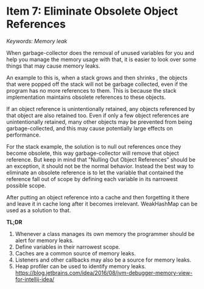 # Item 7: Eliminate Obsolete Object References   
*Keywords: Memory leak*

When garbage-collector does the removal of unused variables for you and help you manage the memory usage with that, it is easier to look over some things that may cause memory leaks. 

An example to this is, when a stack grows and then shrinks , the objects that were popped off the stack will not be garbage collected, even if the program has no more references to them. This is because the stack implementation maintains obsolete references to these objects. 

If an object reference is unintentionally retained, any objects referenced by that object are also retained too. Even if only a few object references are unintentionally retained, many other objects may be prevented from being garbage-collected, and this may cause potentially large effects on performance.

For the stack example, the solution is to null out references once they become obsolete, this way garbage-collector will remove that object reference. But keep in mind that "Nulling Out Object References” should be an exception, it should not be the normal behavior. Instead the best way to eliminate an obsolete reference is to let the variable that contained the reference fall out of scope by defining each variable in its narrowest possible scope.

After putting an object reference into a cache and then forgetting it there and leave it in cache long after it becomes irrelevant. WeakHashMap can be used as a solution to that.

**TL;DR**

1. Whenever a class manages its own memory the programmer should be alert for memory leaks.
2. Define variables in their narrowest scope.
3. Caches are a common source of memory leaks.
4. Listeners and other callbacks may also be a source for memory leaks.
5. Heap profiler can be used to identify memory leaks. https://blog.jetbrains.com/idea/2016/08/jvm-debugger-memory-view-for-intellij-idea/
